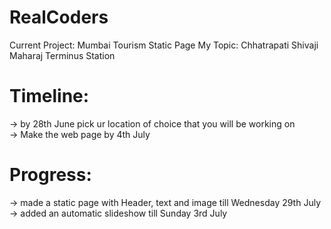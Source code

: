 # RealCoders
Current Project: Mumbai Tourism Static Page
My Topic: Chhatrapati Shivaji Maharaj Terminus Station

# Timeline:
-> by 28th June pick ur location of choice that you will be working on  
-> Make the web page by 4th July

# Progress:
-> made a static page with Header, text and image till Wednesday 29th July
-> added an automatic slideshow till Sunday 3rd July
